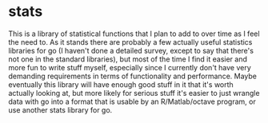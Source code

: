 stats
=====

This is a library of statistical functions that I plan to add to over time as I feel the need to. As it stands there are probably a few actually useful statistics libraries for go (I haven't done a detailed survey, except to say that there's not one in the standard libraries), but most of the time I find it easier and more fun to write stuff myself, especially since I currently don't have very demanding requirements in terms of functionality and performance. Maybe eventually this library will have enough good stuff in it that it's worth actually looking at, but more likely for serious stuff it's easier to just wrangle data with go into a format that is usable by an R/Matlab/octave program, or use another stats library for go.